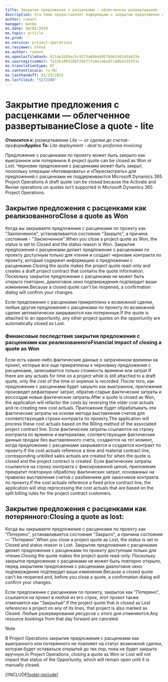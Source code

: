 ```yaml
---
title: Закрытие предложения с расценками — облегченное развертывание
description: Эта тема предоставляет информацию о закрытии предложения с расценками в Project Operations.
author: rumant
manager: Annbe
ms.date: 10/01/2020
ms.topic: article
ms.prod: ''
ms.service: project-operations
ms.reviewer: kfend
ms.author: rumant
ms.openlocfilehash: 6214e1b5bec5c9173a6b6e69578de14654da633e
ms.sourcegitcommit: fa32b1893286f20271fa4ec4be8fc68bd135f53c
ms.translationtype: HT
ms.contentlocale: ru-RU
ms.lasthandoff: 02/15/2021
ms.locfileid: "5272300"
---
```

# <a name="close-a-quote---lite"></a><span data-ttu-id="89847-103">Закрытие предложения с расценками — облегченное развертывание</span><span class="sxs-lookup"><span data-stu-id="89847-103">Close a quote - lite</span></span>

<span data-ttu-id="89847-104">_**Относится к:** развертывание Lite — от сделки до счетов-проформ_</span><span class="sxs-lookup"><span data-stu-id="89847-104">_**Applies To:** Lite deployment - deal to proforma invoicing_</span></span>

<span data-ttu-id="89847-105">Предложение с расценками по проекту может быть закрыто как выигранное или потерянное.</span><span class="sxs-lookup"><span data-stu-id="89847-105">A project quote can be closed as Won or Lost.</span></span> <span data-ttu-id="89847-106">Черновик предложения с расценками может быть закрыт, поскольку операции «Активировать» и «Пересмотреть» для предложений с расценками не поддерживаются Microsoft Dynamics 365 Project Operations.</span><span class="sxs-lookup"><span data-stu-id="89847-106">A draft quote can be closed because the Activate and Revise operations on quotes isn't supported in Microsoft Dynamics 365 Project Operations.</span></span>

## <a name="close-a-quote-as-won"></a><span data-ttu-id="89847-107">Закрытие предложения с расценками как реализованного</span><span class="sxs-lookup"><span data-stu-id="89847-107">Close a quote as Won</span></span>

<span data-ttu-id="89847-108">Когда вы закрываете предложение с расценками по проекту как "Заключенное", устанавливается состояние "Закрыто", а причина состояния - "Заключенное".</span><span class="sxs-lookup"><span data-stu-id="89847-108">When you close a project quote as Won, the status is set to Closed and the status reason is Won.</span></span> <span data-ttu-id="89847-109">Закрытие предложения с расценками делает предложение с расценками по проекту доступным только для чтения и создает черновик контракта по проекту, который содержит информацию о предложении с расценками.</span><span class="sxs-lookup"><span data-stu-id="89847-109">Closing the quote makes the project quote read-only and creates a draft project contract that contains the quote information.</span></span> <span data-ttu-id="89847-110">Поскольку закрытое предложение с расценками не может быть открыто повторно, диалоговое окно подтверждения подтвердит ваши изменения.</span><span class="sxs-lookup"><span data-stu-id="89847-110">Because a closed quote can't be reopened, a confirmation dialog will confirm your changes.</span></span>

<span data-ttu-id="89847-111">Если предложение с расценками прикреплено к возможной сделке, любые другие предложения с расценками по проекту по возможной сделке автоматически закрываются как потерянные.</span><span class="sxs-lookup"><span data-stu-id="89847-111">If the quote is attached to an opportunity, any other project quotes on the opportunity are automatically closed as Lost.</span></span>

### <a name="financial-impact-of-closing-a-quote-as-won"></a><span data-ttu-id="89847-112">Финансовые последствия закрытия предложения с расценками как реализованного</span><span class="sxs-lookup"><span data-stu-id="89847-112">Financial impact of closing a quote as Won</span></span>

<span data-ttu-id="89847-113">Если есть какие-либо фактические данные о затраченном времени на проект, которые все еще прикреплены к черновику предложения с расценками, записывается только стоимость времени или затрат.</span><span class="sxs-lookup"><span data-stu-id="89847-113">If there are any actuals for time on a project while is still attached to a draft quote, only the cost of the time or expense is recorded.</span></span> <span data-ttu-id="89847-114">После того, как предложение с расценками будет закрыто как выигранное, приложение произведет рефакторинг затрат, обратив старые фактические затраты и воссоздав новые фактические затраты.</span><span class="sxs-lookup"><span data-stu-id="89847-114">After a quote is closed as Won, the application will refactor the costs by reversing the older cost actuals and re-creating new cost actuals.</span></span> <span data-ttu-id="89847-115">Приложение будет обрабатывать эти фактические затраты на основе метода выставления счетов для соответствующей строки контракта по проекту.</span><span class="sxs-lookup"><span data-stu-id="89847-115">The application will process these cost actuals based on the Billing method of the associated project contract line.</span></span> <span data-ttu-id="89847-116">Если фактические затраты ссылаются на строку контракта по времени и материалам, соответствующие фактические данные продаж без выставленного счета, создаются на тот момент, когда предложение с расценками закрывается и создается контракт по проекту.</span><span class="sxs-lookup"><span data-stu-id="89847-116">If the cost actuals reference a time and material contract line, corresponding unbilled sales actuals are created for when the quote is closed and the project contract is created.</span></span> <span data-ttu-id="89847-117">Если фактические затраты ссылаются на строку контракта с фиксированной ценой, приложение прекратит повторную обработку фактических затрат, основанных на правилах выставления счетов с разбиением для заказчиков контракта по проекту.</span><span class="sxs-lookup"><span data-stu-id="89847-117">If the cost actuals reference a fixed price contract line, the application will stop reprocessing the cost actuals that are based on the split billing rules for the project contract customers.</span></span>

## <a name="closing-a-quote-as-lost"></a><span data-ttu-id="89847-118">Закрытие предложения с расценками как потерянного:</span><span class="sxs-lookup"><span data-stu-id="89847-118">Closing a quote as lost:</span></span>

<span data-ttu-id="89847-119">Когда вы закрываете предложение с расценками по проекту как "Потеряно", устанавливается состояние "Закрыто", а причина состояния — "Потеряно".</span><span class="sxs-lookup"><span data-stu-id="89847-119">When you close a project quote as Lost, the status is set to Closed and status reason is Lost.</span></span> <span data-ttu-id="89847-120">Закрытие предложения с расценками делает предложение с расценками по проекту доступным только для чтения.</span><span class="sxs-lookup"><span data-stu-id="89847-120">Closing the quote makes the project quote read-only.</span></span> <span data-ttu-id="89847-121">Поскольку закрытое предложение с расценками не может быть повторно открыто, перед закрытием предложения с расценками диалоговое окно подтверждения подтвердит ваши изменения.</span><span class="sxs-lookup"><span data-stu-id="89847-121">Because a closed quote can't be reopened and, before you close a quote, a confirmation dialog will confirm your changes.</span></span>

<span data-ttu-id="89847-122">Если предложение с расценками по проекту, закрытое как "Потеряно", ссылается на проект в любой из его строк, этот проект также отмечается как "Закрытый".</span><span class="sxs-lookup"><span data-stu-id="89847-122">If the project quote that is closed as Lost references a project on any of its lines, that project is also marked as Closed.</span></span> <span data-ttu-id="89847-123">Любые резервирования ресурсов с этого дня отменяются.</span><span class="sxs-lookup"><span data-stu-id="89847-123">Any resource bookings from that day forward are canceled.</span></span>

> [!NOTE]
> <span data-ttu-id="89847-124">В Project Operations закрытие предложения с расценками как выигранного или потерянного не повлияет на статус возможной сделки, которая будет оставаться открытой до тех пор, пока не будет закрыта вручную.</span><span class="sxs-lookup"><span data-stu-id="89847-124">In Project Operations, closing a quote as Won or Lost will not impact that status of the Opportunity, which will remain open until it is manually closed.</span></span>


[!INCLUDE[footer-include](../../includes/footer-banner.md)]